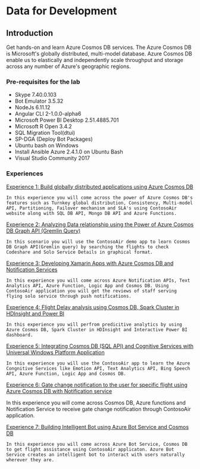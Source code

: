 # Data for Development

## Introduction

Get hands-on and learn Azure Cosmos DB services. The Azure Cosmos DB is Microsoft's globally distributed, multi-model database. Azure Cosmos DB enable us to elastically and independently scale throughput and storage across any number of Azure's geographic regions. 

### Pre-requisites for the lab ###

- Skype 7.40.0.103
- Bot Emulator 3.5.32
- NodeJs 6.11.12
- Angular CLI 2-1.0.0-alpha6
- Microsoft Power BI Desktop 2.51.4885.701
- Microsoft R Open 3.4.2
- SQL Migration Tool(dtui)
- SP-DGA (Deploy Bot Packages)
- Ubuntu bash on Windows
- Install Ansible Azure 2.4.1.0 on Ubuntu Bash
- Visual Studio Community 2017

### Experiences ###

<a href="./labs/gdaexpericence1/story_a_gda_using_cosmosdb">Experience 1: Build globally distributed applications using Azure Cosmos DB</a>
    
    In this experience you will come across the power of Azure Cosmos DB's features such as Turnkey global distribution, Consistency, Multi-model API, Partitioning, Failover mechanism and SLA's using ContosoAir website along with SQL DB API, Mongo DB API and Azure Functions.
    
<a href="labs/gdaexperience2/story_a_graphapi_of_cosmosdb">Experience 2: Analyzing Data relationship using the Power of Azure Cosmos DB Graph API (Gremlin Query)</a>
    
    In this scenario you will use the ContosoAir demo app to learn Cosmos DB Graph API(Gremlin query) by searching the flights to check Codeshare and Solo Service Details in graphical format.

<a href="labs/gdaexperience3/story_a_notificationservice_with_cosmosdb">Experience 3: Developing Xamarin Apps with Azure Cosmos DB and Notification Services</a>
    
    In this experience you will come across Azure Notification APIs, Text Analytics API, Azure Function, Logic App and Cosmos DB. Using ContosoAir application you will get the reviews of staff serving flying solo service through push notifications.

<a href="labs/gdaexperience4/story_a_spark_with_cosmosdb">Experience 4: Flight Delay analysis using Cosmos DB, Spark Cluster in HDInsight and Power BI</a>

    In this experience you will perfrom predicitive analytics by using Azure Cosmos DB, Spark Cluster in HDInsight and Interactive Power BI dashboard.

<a href="labs/gdaexperience5/story_a_azurefunction_with_cosmosdb">Experience 5: Integrating Cosmos DB (SQL API) and Cognitive Services with Universal Windows Platform Application</a>

    In this experience you will use the ContosoAir app to learn the Azure Congnitive Services like Emotion API, Text Analytics API, Bing Speech API, Azure Function, Logic App and Cosmos DB.

<a href="labs/gdaexperience6/story_a_azure_notification_for_gate_change">Experience 6: Gate change notification to the user for specific flight using Azure Cosmos DB with Notification service</a>

   In this experience you will come across Cosmos DB, Azure functions and Notification Service to receive gate change notification through ContosoAir application. 

<a href="labs/gdaexperience7/story_a_azurebotservice_with_cosmosdb">Experience 7: Building Intelligent Bot using Azure Bot Service and Cosmos DB</a>

    In this experience you will come across Azure Bot Service, Cosmos DB to get flight assistance using ContosoAir applicaton. Azure Bot Service creates an intelligent bot to interact with users naturally wherever they are.



